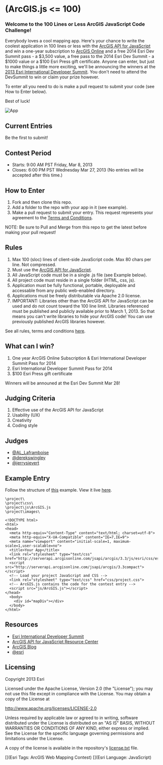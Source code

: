 # (ArcGIS.js <= 100)
### Welcome to the 100 Lines or Less ArcGIS JavaScript Code Challenge!

Everybody loves a cool mapping app.  Here's your chance to write the coolest application in 100 lines or less with the [ArcGIS API for JavaScript](http://help.arcgis.com/en/webapi/javascript/arcgis/index.html) and win a one-year subscription to [ArcGIS Online](http://www.esri.com/software/arcgis/arcgisonline) and a free 2014 Esri Dev Summit pass - a $3,500 value, a free pass to the 2014 Esri Dev Summit - a $1000 value or a $100 Esri Press gift certificate.  Anyone can enter, but just to make things a little more exciting, we'll be announcing the winners at the [2013 Esri International Developer Summit](http://www.esri.com/events/devsummit/index.html).  You don't need to attend the DevSummit to win or claim your prize however.

To enter all you need to do is make a pull request to submit your code (see How to Enter below).    

Best of luck!

![App](https://raw.github.com/Esri/100-lines-or-less-js/master/100-lines-or-less-js.png)

## Current Entries

Be the first to submit!

## Contest Period
- Starts: 9:00 AM PST Friday, Mar 8, 2013
- Closes: 6:00 PM PST Wednesday Mar 27, 2013 (No entries will be accepted after this time.)

## How to Enter
1. Fork and then clone this repo.
2. Add a folder to the repo with your app in it (see example).
3. Make a pull request to submit your entry. This request represents your agreement to the [Terms and Conditions](http://edn1.esri.com/terms%20and%20conditions%20agreement.pdf).

NOTE: Be sure to Pull and Merge from this repo to get the latest before making your pull request!

## Rules

1. Max 100 (sloc) lines of client-side JavaScript code. Max 80 chars per line. Not compressed.
2. Must use the [ArcGIS API for JavaScript](http://help.arcgis.com/en/webapi/javascript/arcgis/index.html).
3. All JavaScript code must be in a single .js file (see Example below).
4. All project code must reside in a single folder (HTML, css, js).
5. Application must be fully functional, portable, deployable and accessable from any public web-enabled directory.  
6. Applications must be freely distributable via Apache 2.0 license.
7. IMPORTANT: Libraries other than the ArcGIS API for JavaScript can be used and do not count toward the 100 line limit. Libraries referenced must be published and publicly available prior to March 1, 2013.  So that means you can't write libraries to hide your ArcGIS code!  You can use previously published ArcGIS libraries however.

See all rules, terms and conditions [here](http://edn1.esri.com/terms%20and%20conditions%20agreement.pdf).

## What can I win?
1. One year ArcGIS Online Subscription & Esri International Developer Summit Pass for 2014
2. Esri International Developer Summit Pass for 2014
3. $100 Esri Press gift certificate

Winners will be announed at the Esri Dev Summit Mar 28!

## Judging Criteria

1. Effective use of the ArcGIS API for JavaScript
2. Usability (UX)
3. Creativity
4. Coding style

## Judges
- [@AL_Laframboise](https://twitter.com/AL_Laframboise) 
- [@derekswingley](https://twitter.com/derekswingley)
- [@jerrysievert](https://twitter.com/jerrysievert)

## Example Entry

Follow the structure of [this](https://github.com/Esri/100-lines-or-less-js/tree/master/basemaptour) example.  View it live [here](http://esri.github.com/100-lines-or-less-js/basemaptour/basemaptour.html).


```
\project\
\project\css\
\project\js\ArcGIS.js
\project\images\
```

```
<!DOCTYPE html>
<html>
<head>
  <meta http-equiv="Content-Type" content="text/html; charset=utf-8">
  <meta http-equiv="X-UA-Compatible" content="IE=7,IE=9">   
  <meta name="viewport" content="initial-scale=1, maximum-scale=1,user-scalable=no">
  <title>Your App</title>
  <link rel="stylesheet" type="text/css" href="http://serverapi.arcgisonline.com/jsapi/arcgis/3.3/js/esri/css/esri.css">
  <script src="http://serverapi.arcgisonline.com/jsapi/arcgis/3.3compact"></script>
  <!-- Load your project JavaScript and CSS -->
  <link rel="stylesheet" type="text/css" href="css/project.css">
  <!-- ArcGIS.js contains the code for the contest entry --> 
  <script src="js/ArcGIS.js"></script>  
</head>
  <body>
    <div id="mapDiv"></div>
  </body>
</html>
```

## Resources

* [Esri International Developer Summit](http://www.esri.com/events/devsummit)
* [ArcGIS API for JavaScript Resource Center](http://help.arcgis.com/en/webapi/javascript/arcgis/index.html)
* [ArcGIS Blog](http://blogs.esri.com/esri/arcgis/)
* [@esri](http://twitter.com/esri)

## Licensing
Copyright 2013 Esri

Licensed under the Apache License, Version 2.0 (the "License");
you may not use this file except in compliance with the License.
You may obtain a copy of the License at

   http://www.apache.org/licenses/LICENSE-2.0

Unless required by applicable law or agreed to in writing, software
distributed under the License is distributed on an "AS IS" BASIS,
WITHOUT WARRANTIES OR CONDITIONS OF ANY KIND, either express or implied.
See the License for the specific language governing permissions and
limitations under the License.

A copy of the license is available in the repository's [license.txt](https://raw.github.com/Esri/100-lines-or-less-js/master/license.txt) file.

[](Esri Tags: ArcGIS Web Mapping Contest)
[](Esri Language: JavaScript)

